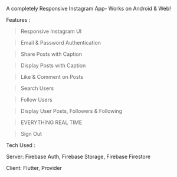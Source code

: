 A completely Responsive Instagram App- Works on Android & Web!

Features :
> Responsive Instagram UI
 
> Email & Password Authentication
 
> Share Posts with Caption
 
> Display Posts with Caption
 
> Like & Comment on Posts
 
> Search Users
 
> Follow Users

> Display User Posts, Followers & Following

> EVERYTHING REAL TIME

> Sign Out

Tech Used : 

Server: Firebase Auth, Firebase Storage, Firebase Firestore

Client: Flutter, Provider
